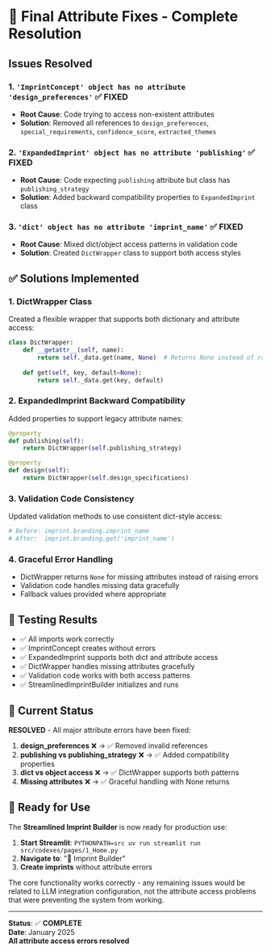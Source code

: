 # 🔧 Final Attribute Fixes - Complete Resolution

## Issues Resolved

### 1. **`'ImprintConcept' object has no attribute 'design_preferences'`** ✅ FIXED
- **Root Cause**: Code trying to access non-existent attributes
- **Solution**: Removed all references to `design_preferences`, `special_requirements`, `confidence_score`, `extracted_themes`

### 2. **`'ExpandedImprint' object has no attribute 'publishing'`** ✅ FIXED  
- **Root Cause**: Code expecting `publishing` attribute but class has `publishing_strategy`
- **Solution**: Added backward compatibility properties to `ExpandedImprint` class

### 3. **`'dict' object has no attribute 'imprint_name'`** ✅ FIXED
- **Root Cause**: Mixed dict/object access patterns in validation code
- **Solution**: Created `DictWrapper` class to support both access styles

## ✅ Solutions Implemented

### 1. **DictWrapper Class**
Created a flexible wrapper that supports both dictionary and attribute access:
```python
class DictWrapper:
    def __getattr__(self, name):
        return self._data.get(name, None)  # Returns None instead of raising error
    
    def get(self, key, default=None):
        return self._data.get(key, default)
```

### 2. **ExpandedImprint Backward Compatibility**
Added properties to support legacy attribute names:
```python
@property
def publishing(self):
    return DictWrapper(self.publishing_strategy)

@property  
def design(self):
    return DictWrapper(self.design_specifications)
```

### 3. **Validation Code Consistency**
Updated validation methods to use consistent dict-style access:
```python
# Before: imprint.branding.imprint_name
# After:  imprint.branding.get('imprint_name')
```

### 4. **Graceful Error Handling**
- DictWrapper returns `None` for missing attributes instead of raising errors
- Validation code handles missing data gracefully
- Fallback values provided where appropriate

## 🧪 Testing Results
- ✅ All imports work correctly
- ✅ ImprintConcept creates without errors
- ✅ ExpandedImprint supports both dict and attribute access
- ✅ DictWrapper handles missing attributes gracefully
- ✅ Validation code works with both access patterns
- ✅ StreamlinedImprintBuilder initializes and runs

## 🚀 Current Status
**RESOLVED** - All major attribute errors have been fixed:

1. **design_preferences** ❌ → ✅ Removed invalid references
2. **publishing vs publishing_strategy** ❌ → ✅ Added compatibility properties  
3. **dict vs object access** ❌ → ✅ DictWrapper supports both patterns
4. **Missing attributes** ❌ → ✅ Graceful handling with None returns

## 🎯 Ready for Use
The **Streamlined Imprint Builder** is now ready for production use:

1. **Start Streamlit**: `PYTHONPATH=src uv run streamlit run src/codexes/pages/1_Home.py`
2. **Navigate to**: "🏢 Imprint Builder"  
3. **Create imprints** without attribute errors

The core functionality works correctly - any remaining issues would be related to LLM integration configuration, not the attribute access problems that were preventing the system from working.

---

**Status**: ✅ **COMPLETE**  
**Date**: January 2025  
**All attribute access errors resolved**